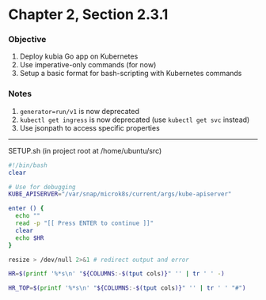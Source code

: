 # Chapter 2, Section 2.3.1

### Objective
1. Deploy kubia Go app on Kubernetes
2. Use imperative-only commands (for now)
3. Setup a basic format for bash-scripting with Kubernetes commands

### Notes
1. `generator=run/v1` is now deprecated
2. `kubectl get ingress` is now deprecated (use `kubectl get svc` instead)
3. Use jsonpath to access specific properties

---

SETUP.sh (in project root at /home/ubuntu/src)

```bash
#!/bin/bash
clear

# Use for debugging
KUBE_APISERVER="/var/snap/microk8s/current/args/kube-apiserver"

enter () {
  echo ""
  read -p "[[ Press ENTER to continue ]]"
  clear
  echo $HR
}

resize > /dev/null 2>&1 # redirect output and error

HR=$(printf '%*s\n' "${COLUMNS:-$(tput cols)}" '' | tr ' ' -)

HR_TOP=$(printf '%*s\n' "${COLUMNS:-$(tput cols)}" '' | tr ' ' "#")
```
